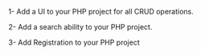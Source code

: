 1- Add a UI to your PHP project for all CRUD operations.

2- Add a search ability to your PHP project.

3- Add Registration to your PHP project